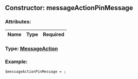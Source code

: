 ## Constructor: messageActionPinMessage  

### Attributes:

| Name     |    Type       | Required |
|----------|:-------------:|---------:|


### Type: [MessageAction](../types/MessageAction.md)

### Example:


```
$messageActionPinMessage = ;
```